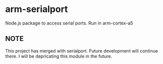 # arm-serialport
Node.js package to access serial ports. Run in arm-cortex-a5
## NOTE
This project has merged with serialport. Future development will continue there. I will be depricating this module in the future.
